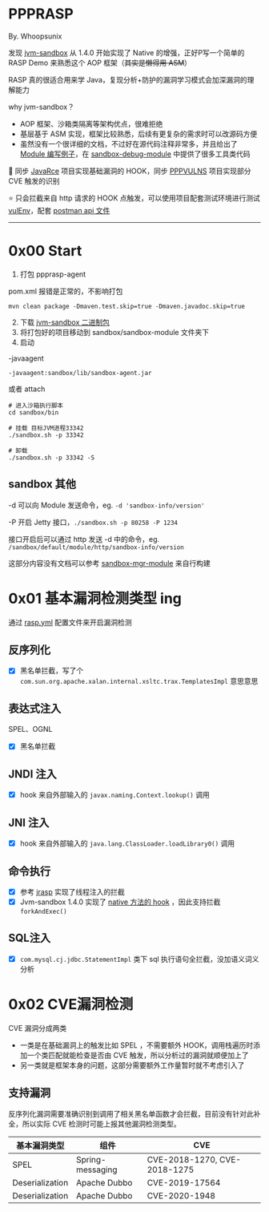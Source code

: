# PPPRASP

By. Whoopsunix

发现 [jvm-sandbox](https://github.com/alibaba/jvm-sandbox) 从 1.4.0 开始实现了 Native 的增强，正好P写一个简单的 RASP Demo 来熟悉这个 AOP 框架（~~其实是懒得用 ASM~~）

RASP 真的很适合用来学 Java，复现分析+防护的漏洞学习模式会加深漏洞的理解能力

why jvm-sandbox？

+ AOP 框架、沙箱类隔离等架构优点，很难拒绝
+ 基层基于 ASM 实现，框架比较熟悉，后续有更复杂的需求时可以改源码方便
+ 虽然没有一个很详细的文档，不过好在源代码注释非常多，并且给出了 [Module 编写例子](https://github.com/oldmanpushcart/sandbox-module-example/blob/master/README.md)，在 [sandbox-debug-module](https://github.com/alibaba/jvm-sandbox/blob/1.4.0/sandbox-debug-module) 中提供了很多工具类代码

🚩 同步 [JavaRce](https://github.com/Whoopsunix/JavaRce) 项目实现基础漏洞的 HOOK，同步 [PPPVULNS](https://github.com/Whoopsunix/PPPVULNS) 项目实现部分 CVE 触发的识别

⭐️ 只会拦截来自 http 请求的 HOOK 点触发，可以使用项目配套测试环境进行测试 [vulEnv](vulEnv)，配套 [postman api 文件](vulEnv/vulEnv.postman_collection.json)

---------------

# 0x00 Start

1. 打包 ppprasp-agent 

pom.xml 报错是正常的，不影响打包

```
mvn clean package -Dmaven.test.skip=true -Dmaven.javadoc.skip=true
```

2. 下载 [jvm-sandbox 二进制包](https://github.com/alibaba/jvm-sandbox/releases)
3. 将打包好的项目移动到 sandbox/sandbox-module 文件夹下
4. 启动

-javaagent

```
-javaagent:sandbox/lib/sandbox-agent.jar
```

或者 attach

```
# 进入沙箱执行脚本
cd sandbox/bin

# 挂载 目标JVM进程33342
./sandbox.sh -p 33342

# 卸载
./sandbox.sh -p 33342 -S
```

## sandbox 其他

-d 可以向 Module 发送命令，eg. `-d 'sandbox-info/version'`

-P 开启 Jetty 接口，`./sandbox.sh -p 80258 -P 1234`

接口开启后可以通过 http 发送 -d 中的命令，eg. `/sandbox/default/module/http/sandbox-info/version`

这部分内容没有文档可以参考 [sandbox-mgr-module](https://github.com/alibaba/jvm-sandbox/blob/c01c28ab5d7d97a64071a2aca261804c47a5347e/sandbox-mgr-module/src/main/java/com/alibaba/jvm/sandbox/module/mgr/ModuleMgrModule.java) 来自行构建

# 0x01 基本漏洞检测类型 ing

通过 [rasp.yml](ppprasp-agent/src/main/resources/rasp.yml) 配置文件来开启漏洞检测

## 反序列化

- [x] 黑名单拦截，写了个 `com.sun.org.apache.xalan.internal.xsltc.trax.TemplatesImpl` 意思意思

## 表达式注入

SPEL、OGNL

- [x] 黑名单拦截

## JNDI 注入

- [x] hook 来自外部输入的 `javax.naming.Context.lookup()` 调用

## JNI 注入

- [x] hook 来自外部输入的 `java.lang.ClassLoader.loadLibrary0()` 调用

## 命令执行

- [x] 参考 [jrasp](https://github.com/jvm-rasp/jrasp-agent) 实现了线程注入的拦截
- [x] Jvm-sandbox 1.4.0 实现了 [native 方法的 hook](https://github.com/alibaba/jvm-sandbox/blob/c01c28ab5d7d97a64071a2aca261804c47a5347e/sandbox-core/src/main/java/com/alibaba/jvm/sandbox/core/enhance/weaver/asm/EventWeaver.java) ，因此支持拦截 `forkAndExec()`

## SQL注入

- [x] `com.mysql.cj.jdbc.StatementImpl` 类下 sql 执行语句全拦截，没加语义词义分析

# 0x02 CVE漏洞检测

CVE 漏洞分成两类

+ 一类是在基础漏洞上的触发比如 SPEL ，不需要额外 HOOK，调用栈遍历时添加一个类匹配就能检查是否由 CVE 触发，所以分析过的漏洞就顺便加上了
+ 另一类就是框架本身的问题，这部分需要额外工作量暂时就不考虑引入了

## 支持漏洞

反序列化漏洞需要准确识别到调用了相关黑名单函数才会拦截，目前没有针对此补全，所以实际 CVE 检测时可能上报其他漏洞检测类型。

| 基本漏洞类型    | 组件             | CVE                          |
| --------------- | ---------------- | ---------------------------- |
| SPEL            | Spring-messaging | CVE-2018-1270, CVE-2018-1275 |
| Deserialization | Apache Dubbo     | CVE-2019-17564               |
| Deserialization | Apache Dubbo     | CVE-2020-1948                |
